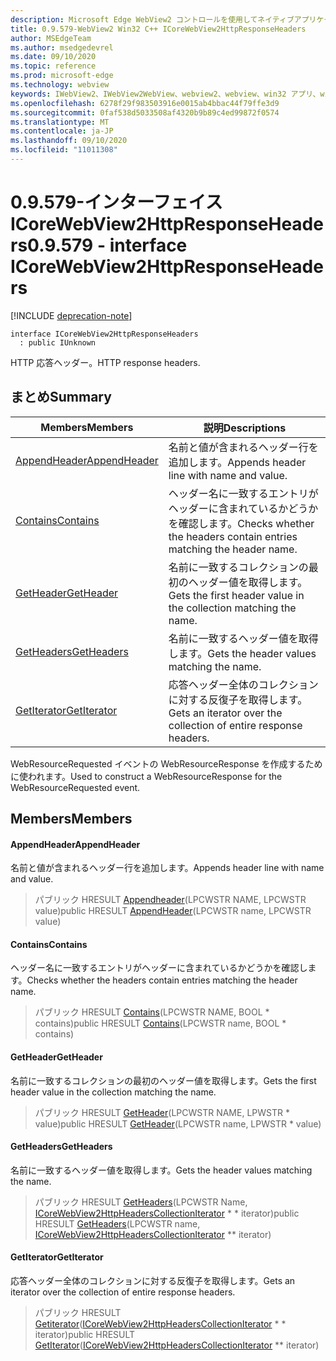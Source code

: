 ```yaml
---
description: Microsoft Edge WebView2 コントロールを使用してネイティブアプリケーションに web 技術 (HTML、CSS、JavaScript) を埋め込む
title: 0.9.579-WebView2 Win32 C++ ICoreWebView2HttpResponseHeaders
author: MSEdgeTeam
ms.author: msedgedevrel
ms.date: 09/10/2020
ms.topic: reference
ms.prod: microsoft-edge
ms.technology: webview
keywords: IWebView2、IWebView2WebView、webview2、webview、win32 アプリ、win32、edge、ICoreWebView2、ICoreWebView2Controller、browser control、edge html、ICoreWebView2HttpResponseHeaders
ms.openlocfilehash: 6278f29f983503916e0015ab4bbac44f79ffe3d9
ms.sourcegitcommit: 0faf538d5033508af4320b9b89c4ed99872f0574
ms.translationtype: MT
ms.contentlocale: ja-JP
ms.lasthandoff: 09/10/2020
ms.locfileid: "11011308"
---
```

# <span data-ttu-id="abf87-104">0.9.579-インターフェイス ICoreWebView2HttpResponseHeaders</span><span class="sxs-lookup"><span data-stu-id="abf87-104">0.9.579 - interface ICoreWebView2HttpResponseHeaders</span></span> 

[!INCLUDE [deprecation-note](../../includes/deprecation-note.md)]

```
interface ICoreWebView2HttpResponseHeaders
  : public IUnknown
```

<span data-ttu-id="abf87-105">HTTP 応答ヘッダー。</span><span class="sxs-lookup"><span data-stu-id="abf87-105">HTTP response headers.</span></span>

## <span data-ttu-id="abf87-106">まとめ</span><span class="sxs-lookup"><span data-stu-id="abf87-106">Summary</span></span>

 <span data-ttu-id="abf87-107">Members</span><span class="sxs-lookup"><span data-stu-id="abf87-107">Members</span></span>                        | <span data-ttu-id="abf87-108">説明</span><span class="sxs-lookup"><span data-stu-id="abf87-108">Descriptions</span></span>
--------------------------------|---------------------------------------------
[<span data-ttu-id="abf87-109">AppendHeader</span><span class="sxs-lookup"><span data-stu-id="abf87-109">AppendHeader</span></span>](#appendheader) | <span data-ttu-id="abf87-110">名前と値が含まれるヘッダー行を追加します。</span><span class="sxs-lookup"><span data-stu-id="abf87-110">Appends header line with name and value.</span></span>
[<span data-ttu-id="abf87-111">Contains</span><span class="sxs-lookup"><span data-stu-id="abf87-111">Contains</span></span>](#contains) | <span data-ttu-id="abf87-112">ヘッダー名に一致するエントリがヘッダーに含まれているかどうかを確認します。</span><span class="sxs-lookup"><span data-stu-id="abf87-112">Checks whether the headers contain entries matching the header name.</span></span>
[<span data-ttu-id="abf87-113">GetHeader</span><span class="sxs-lookup"><span data-stu-id="abf87-113">GetHeader</span></span>](#getheader) | <span data-ttu-id="abf87-114">名前に一致するコレクションの最初のヘッダー値を取得します。</span><span class="sxs-lookup"><span data-stu-id="abf87-114">Gets the first header value in the collection matching the name.</span></span>
[<span data-ttu-id="abf87-115">GetHeaders</span><span class="sxs-lookup"><span data-stu-id="abf87-115">GetHeaders</span></span>](#getheaders) | <span data-ttu-id="abf87-116">名前に一致するヘッダー値を取得します。</span><span class="sxs-lookup"><span data-stu-id="abf87-116">Gets the header values matching the name.</span></span>
[<span data-ttu-id="abf87-117">GetIterator</span><span class="sxs-lookup"><span data-stu-id="abf87-117">GetIterator</span></span>](#getiterator) | <span data-ttu-id="abf87-118">応答ヘッダー全体のコレクションに対する反復子を取得します。</span><span class="sxs-lookup"><span data-stu-id="abf87-118">Gets an iterator over the collection of entire response headers.</span></span>

<span data-ttu-id="abf87-119">WebResourceRequested イベントの WebResourceResponse を作成するために使われます。</span><span class="sxs-lookup"><span data-stu-id="abf87-119">Used to construct a WebResourceResponse for the WebResourceRequested event.</span></span>

## <span data-ttu-id="abf87-120">Members</span><span class="sxs-lookup"><span data-stu-id="abf87-120">Members</span></span>

#### <span data-ttu-id="abf87-121">AppendHeader</span><span class="sxs-lookup"><span data-stu-id="abf87-121">AppendHeader</span></span> 

<span data-ttu-id="abf87-122">名前と値が含まれるヘッダー行を追加します。</span><span class="sxs-lookup"><span data-stu-id="abf87-122">Appends header line with name and value.</span></span>

> <span data-ttu-id="abf87-123">パブリック HRESULT [Appendheader](#appendheader)(LPCWSTR NAME, LPCWSTR value)</span><span class="sxs-lookup"><span data-stu-id="abf87-123">public HRESULT [AppendHeader](#appendheader)(LPCWSTR name, LPCWSTR value)</span></span>

#### <span data-ttu-id="abf87-124">Contains</span><span class="sxs-lookup"><span data-stu-id="abf87-124">Contains</span></span> 

<span data-ttu-id="abf87-125">ヘッダー名に一致するエントリがヘッダーに含まれているかどうかを確認します。</span><span class="sxs-lookup"><span data-stu-id="abf87-125">Checks whether the headers contain entries matching the header name.</span></span>

> <span data-ttu-id="abf87-126">パブリック HRESULT [Contains](#contains)(LPCWSTR NAME, BOOL \* contains)</span><span class="sxs-lookup"><span data-stu-id="abf87-126">public HRESULT [Contains](#contains)(LPCWSTR name, BOOL \* contains)</span></span>

#### <span data-ttu-id="abf87-127">GetHeader</span><span class="sxs-lookup"><span data-stu-id="abf87-127">GetHeader</span></span> 

<span data-ttu-id="abf87-128">名前に一致するコレクションの最初のヘッダー値を取得します。</span><span class="sxs-lookup"><span data-stu-id="abf87-128">Gets the first header value in the collection matching the name.</span></span>

> <span data-ttu-id="abf87-129">パブリック HRESULT [GetHeader](#getheader)(LPCWSTR NAME, LPWSTR \* value)</span><span class="sxs-lookup"><span data-stu-id="abf87-129">public HRESULT [GetHeader](#getheader)(LPCWSTR name, LPWSTR \* value)</span></span>

#### <span data-ttu-id="abf87-130">GetHeaders</span><span class="sxs-lookup"><span data-stu-id="abf87-130">GetHeaders</span></span> 

<span data-ttu-id="abf87-131">名前に一致するヘッダー値を取得します。</span><span class="sxs-lookup"><span data-stu-id="abf87-131">Gets the header values matching the name.</span></span>

> <span data-ttu-id="abf87-132">パブリック HRESULT [GetHeaders](#getheaders)(LPCWSTR Name, [ICoreWebView2HttpHeadersCollectionIterator](icorewebview2httpheaderscollectioniterator.md) \* \* iterator)</span><span class="sxs-lookup"><span data-stu-id="abf87-132">public HRESULT [GetHeaders](#getheaders)(LPCWSTR name, [ICoreWebView2HttpHeadersCollectionIterator](icorewebview2httpheaderscollectioniterator.md) \*\* iterator)</span></span>

#### <span data-ttu-id="abf87-133">GetIterator</span><span class="sxs-lookup"><span data-stu-id="abf87-133">GetIterator</span></span> 

<span data-ttu-id="abf87-134">応答ヘッダー全体のコレクションに対する反復子を取得します。</span><span class="sxs-lookup"><span data-stu-id="abf87-134">Gets an iterator over the collection of entire response headers.</span></span>

> <span data-ttu-id="abf87-135">パブリック HRESULT [Getiterator](#getiterator)([ICoreWebView2HttpHeadersCollectionIterator](icorewebview2httpheaderscollectioniterator.md) \* \* iterator)</span><span class="sxs-lookup"><span data-stu-id="abf87-135">public HRESULT [GetIterator](#getiterator)([ICoreWebView2HttpHeadersCollectionIterator](icorewebview2httpheaderscollectioniterator.md) \*\* iterator)</span></span>


